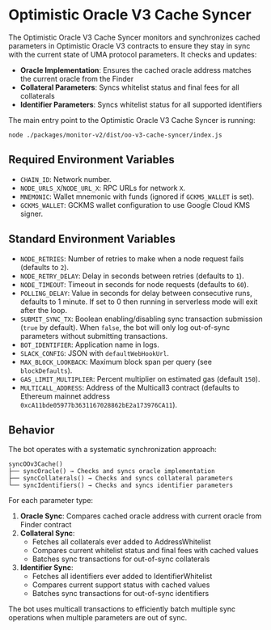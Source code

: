 # Optimistic Oracle V3 Cache Syncer

The Optimistic Oracle V3 Cache Syncer monitors and synchronizes cached parameters in Optimistic Oracle V3 contracts to ensure they stay in sync with the current state of UMA protocol parameters. It checks and updates:

- **Oracle Implementation**: Ensures the cached oracle address matches the current oracle from the Finder
- **Collateral Parameters**: Syncs whitelist status and final fees for all collaterals
- **Identifier Parameters**: Syncs whitelist status for all supported identifiers

The main entry point to the Optimistic Oracle V3 Cache Syncer is running:

```
node ./packages/monitor-v2/dist/oo-v3-cache-syncer/index.js
```

## Required Environment Variables

- `CHAIN_ID`: Network number.
- `NODE_URLS_X`/`NODE_URL_X`: RPC URLs for network `X`.
- `MNEMONIC`: Wallet mnemonic with funds (ignored if `GCKMS_WALLET` is set).
- `GCKMS_WALLET`: GCKMS wallet configuration to use Google Cloud KMS signer.

## Standard Environment Variables

- `NODE_RETRIES`: Number of retries to make when a node request fails (defaults to `2`).
- `NODE_RETRY_DELAY`: Delay in seconds between retries (defaults to `1`).
- `NODE_TIMEOUT`: Timeout in seconds for node requests (defaults to `60`).
- `POLLING_DELAY`: Value in seconds for delay between consecutive runs, defaults to 1 minute. If set to 0 then running in serverless mode will exit after the loop.
- `SUBMIT_SYNC_TX`: Boolean enabling/disabling sync transaction submission (`true` by default). When `false`, the bot will only log out-of-sync parameters without submitting transactions.
- `BOT_IDENTIFIER`: Application name in logs.
- `SLACK_CONFIG`: JSON with `defaultWebHookUrl`.
- `MAX_BLOCK_LOOKBACK`: Maximum block span per query (see `blockDefaults`).
- `GAS_LIMIT_MULTIPLIER`: Percent multiplier on estimated gas (default `150`).
- `MULTICALL_ADDRESS`: Address of the Multicall3 contract (defaults to Ethereum mainnet address `0xcA11bde05977b3631167028862bE2a173976CA11`).

## Behavior

The bot operates with a systematic synchronization approach:

```
syncOOv3Cache()
├── syncOracle() → Checks and syncs oracle implementation
├── syncCollaterals() → Checks and syncs collateral parameters
└── syncIdentifiers() → Checks and syncs identifier parameters
```

For each parameter type:

1. **Oracle Sync**: Compares cached oracle address with current oracle from Finder contract
2. **Collateral Sync**: 
   - Fetches all collaterals ever added to AddressWhitelist
   - Compares current whitelist status and final fees with cached values
   - Batches sync transactions for out-of-sync collaterals
3. **Identifier Sync**:
   - Fetches all identifiers ever added to IdentifierWhitelist  
   - Compares current support status with cached values
   - Batches sync transactions for out-of-sync identifiers

The bot uses multicall transactions to efficiently batch multiple sync operations when multiple parameters are out of sync.
